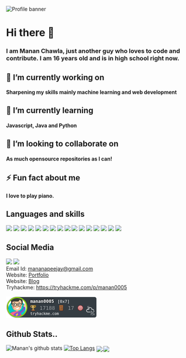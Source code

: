
![Profile banner](https://github.com/mananchawla2005/mananchawla2005/blob/master/BannerGithub.png)
# Hi there 👋

### I am Manan Chawla, just another guy who loves to code and contribute. I am 16 years old and is in high school right now. 
## 🔭 I’m currently working on 
#### Sharpening my skills mainly machine learning and web development
## 🌱 I’m currently learning 
#### Javascript, Java and Python
## 👯 I’m looking to collaborate on 
#### As much opensource repositories as I can! 
## ⚡ Fun fact about me
#### I love to play piano.

## Languages and skills
<img src="https://img.shields.io/badge/node.js%20-%2343853D.svg?&style=for-the-badge&logo=node.js&logoColor=white"/> <img src="https://img.shields.io/badge/javascript%20-%23323330.svg?&style=for-the-badge&logo=javascript&logoColor=%23F7DF1E"/> <img src="https://img.shields.io/badge/html5%20-%23E34F26.svg?&style=for-the-badge&logo=html5&logoColor=white"/> <img src="https://img.shields.io/badge/css3%20-%231572B6.svg?&style=for-the-badge&logo=css3&logoColor=white"/> <img src="https://img.shields.io/badge/python%20-%2314354C.svg?&style=for-the-badge&logo=python&logoColor=white"/> <img src="https://img.shields.io/badge/java-%23ED8B00.svg?&style=for-the-badge&logo=java&logoColor=white"/> <img src="https://img.shields.io/badge/c%23%20-%23239120.svg?&style=for-the-badge&logo=c-sharp&logoColor=white"/>
<img src="https://img.shields.io/badge/express.js%20-%23404d59.svg?&style=for-the-badge"/> <img src="https://img.shields.io/badge/bootstrap%20-%23563D7C.svg?&style=for-the-badge&logo=bootstrap&logoColor=white"/> <img src="https://img.shields.io/badge/adobe%20photoshop%20-%2331A8FF.svg?&style=for-the-badge&logo=adobe%20photoshop&logoColor=white"/> <img src="https://img.shields.io/badge/adobe%20illustrator%20-%23FF9A00.svg?&style=for-the-badge&logo=adobe%20illustrator&logoColor=white"/> <img src="https://img.shields.io/badge/github%20-%23121011.svg?&style=for-the-badge&logo=github&logoColor=white"/> <img src="https://img.shields.io/badge/unity%20-%23000000.svg?&style=for-the-badge&logo=unity&logoColor=white"/> <img src="https://img.shields.io/badge/-Arduino-00979D?style=for-the-badge&logo=Arduino&logoColor=white"/> <img src="https://img.shields.io/badge/-Raspberry%20Pi-C51A4A?style=for-the-badge&logo=Raspberry-Pi"/> <img src="https://img.shields.io/badge/Jupyter%20-%23F37626.svg?&style=for-the-badge&logo=Jupyter&logoColor=white" />


## Social Media
<a href="https://www.instagram.com/_manan2005/"><img src="https://img.shields.io/badge/<_manan2005>%20-%23E4405F.svg?&style=for-the-badge&logo=Instagram&logoColor=white"/></a> <a href="https://www.linkedin.com/in/manan-chawla-a89855193/"><img src="https://img.shields.io/badge/linkedin%20-%230077B5.svg?&style=for-the-badge&logo=linkedin&logoColor=white"/></a>
<br>
Email Id: [mananapeejay@gmail.com](mailto:mananapeejay@gmail.com)
<br>
Website: [Portfolio](https://mananchawla.ml)
<br>
Website: [Blog](https://blog.mananchawla.ml)
<br>
Tryhackme: https://tryhackme.com/p/manan0005
<br>
<br>
![](manan0005.png)

## Github Stats..

![Manan's github stats](https://github-readme-stats.vercel.app/api?username=mananchawla2005&show_icons=true&theme=radical)
[![Top Langs](https://github-readme-stats.vercel.app/api/top-langs/?username=mananchawla2005&theme=radical)]()
<a href="https://github.com/mananchawla2005/Hacktoberfest-Repo-Checker">
  <img align="center" src="https://github-readme-stats.vercel.app/api/pin/?username=mananchawla2005&repo=Hacktoberfest-Repo-Checker&theme=radical" />
</a>
<a href="https://github.com/mananchawla2005/twitter-clone">
  <img align="center" src="https://github-readme-stats.vercel.app/api/pin/?username=mananchawla2005&repo=twitter-clone&theme=radical" />
</a>


<!--
**mananchawla2005/mananchawla2005** is a ✨ _special_ ✨ repository because its `README.md` (this file) appears on your GitHub profile.

Here are some ideas to get you started:

- 🔭 I’m currently working on ...
- 🌱 I’m currently learning ...
- 👯 I’m looking to collaborate on ...
- 🤔 I’m looking for help with ...
- 💬 Ask me about ...
- 📫 How to reach me: ...
- 😄 Pronouns: ...
- ⚡ Fun fact: ...
-->
